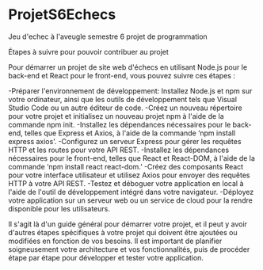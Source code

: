 # ProjetS6Echecs
Jeu d'echec à l'aveugle semestre 6 projet de programmation


Étapes à suivre pour pouvoir contribuer au projet

Pour démarrer un projet de site web d'échecs en utilisant Node.js pour le back-end et React pour le front-end, vous pouvez suivre ces étapes :

-Préparer l'environnement de développement: Installez Node.js et npm sur votre ordinateur, ainsi que les outils de développement tels que Visual Studio Code ou un autre éditeur de code.
-Créez un nouveau répertoire pour votre projet et initialisez un nouveau projet npm à l'aide de la commande npm init.
-Installez les dépendances nécessaires pour le back-end, telles que Express et Axios, à l'aide de la commande ‘npm install express axios’.
-Configurez un serveur Express pour gérer les requêtes HTTP et les routes pour votre API REST.
-Installez les dépendances nécessaires pour le front-end, telles que React et React-DOM, à l'aide de la commande ‘npm install react react-dom.’
-Créez des composants React pour votre interface utilisateur et utilisez Axios pour envoyer des requêtes HTTP à votre API REST.
-Testez et déboguer votre application en local à l'aide de l'outil de développement intégré dans votre navigateur.
-Déployez votre application sur un serveur web ou un service de cloud pour la rendre disponible pour les utilisateurs.

Il s'agit là d'un guide général pour démarrer votre projet, et il peut y avoir d'autres étapes spécifiques à votre projet qui doivent être ajoutées ou modifiées en fonction de vos besoins. Il est important de planifier soigneusement votre architecture et vos fonctionnalités, puis de procéder étape par étape pour développer et tester votre application.

